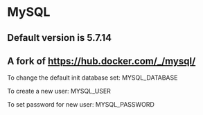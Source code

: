 # MySQL
## Default version is 5.7.14
## A fork of https://hub.docker.com/_/mysql/

To change the default init database set: MYSQL_DATABASE 

To create a new user: MYSQL_USER

To set password for new user: MYSQL_PASSWORD

